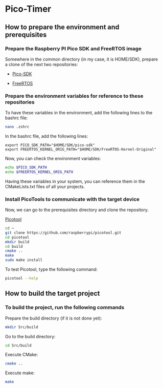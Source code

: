 # Pico-Timer

## How to prepare the environment and prerequisites

### Prepare the Raspberry PI Pico SDK and FreeRTOS image

Somewhere in the common directory (in my case, it is HOME/SDK), prepare a clone of the next two repositories:

- [Pico-SDK](https://github.com/raspberrypi/pico-sdk)

- [FreeRTOS](https://github.com/FreeRTOS/FreeRTOS-Kernel)

### Prepare the environment variables for reference to these repositories

To have these variables in the environment, add the following lines to the bashrc file:

```bash
nano .zshrc
```

In the bashrc file, add the following lines:

```text
export PICO_SDK_PATH="$HOME/SDK/pico-sdk"
export FREERTOS_KERNEL_ORIG_PATH="$HOME/SDK/FreeRTOS-Kernel-Original"
```

Now,  you can check the environment variables:

```bash
echo $PICO_SDK_PATH
echo $FREERTOS_KERNEL_ORIG_PATH
```

Having these variables in your system, you can reference them in the CMakeLists.txt files of all your projects.

### Install PicoTools to communicate with the target device

Now, we can go to the prerequisites directory and clone the repository.

[Picotool](https://github.com/raspberrypi/picotool)

```bash
cd ~
git clone https://github.com/raspberrypi/picotool.git
cd picotool
mkdir build
cd build
cmake ..
make
sudo make install
```

To test Picotool, type the following command:

```bash
picotool --help
```

## How to build the target project

### To build the project, run the following commands

Prepare the build directory (if it is not done yet):

```bash
mkdir Src/build
```

Go to the build directory:

```bash
cd Src/build
```

Execute CMake:

```bash
cmake ..
```

Execute make:

```bash
make
```
